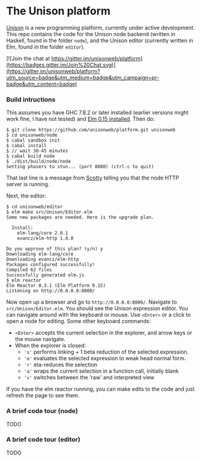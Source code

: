 The Unison platform
======

[Unison](http://unisonweb.org) is a new programming platform, currently under active development. This repo contains the code for the Unison node backend (written in Haskell, found in the folder `node`), and the Unison editor (currently written in Elm, found in the folder `editor`).

[![Join the chat at https://gitter.im/unisonweb/platform](https://badges.gitter.im/Join%20Chat.svg)](https://gitter.im/unisonweb/platform?utm_source=badge&utm_medium=badge&utm_campaign=pr-badge&utm_content=badge)

### Build intructions

This assumes you have GHC 7.8.2 or later installed (earlier versions might work fine, I have not tested) and [Elm 0.15 installed](http://elm-lang.org/Install.elm). Then do:

```
$ git clone https://github.com/unisonweb/platform.git unisonweb
$ cd unisonweb/node
$ cabal sandbox init
$ cabal install
$ // wait 30-45 minutes
$ cabal build node
$ ./dist/build/node/node
Setting phasers to stun... (port 8080) (ctrl-c to quit)
```

That last line is a message from [Scotty](https://hackage.haskell.org/package/scotty) telling you that the node HTTP server is running.

Next, the editor:

```
$ cd unisonweb/editor
$ elm make src/Unison/Editor.elm
Some new packages are needed. Here is the upgrade plan.

  Install:
    elm-lang/core 2.0.1
    evancz/elm-http 1.0.0

Do you approve of this plan? (y/n) y
Downloading elm-lang/core
Downloading evancz/elm-http
Packages configured successfully!
Compiled 62 files                                                   
Successfully generated elm.js
$ elm reactor
Elm Reactor 0.3.1 (Elm Platform 0.15)
Listening on http://0.0.0.0:8000/
```

Now open up a browser and go to `http://0.0.0.0:8000/`. Navigate to `src/Unison/Editor.elm`. You should see the Unison expression editor. You can navigate around with the keyboard or mouse. Use `<Enter>` or a click to open a node for editing. Some other keyboard commands:

* `<Enter>` accepts the current selection in the explorer, and arrow keys or the mouse navigate.
* When the explorer is closed: 
    * `'s'` performs linking + 1 beta reduction of the selected expression. 
    * `'e'` evaluates the selected expression to weak head normal form.
    * `'r'` eta-reduces the selection
    * `'a'` wraps the current selection in a function call, initially blank
    * `'v'` switches between the 'raw' and interpreted view

If you have the elm reactor running, you can make edits to the code and just refresh the page to see them.

### A brief code tour (node)

TODO

### A brief code tour (editor)

TODO
